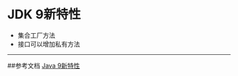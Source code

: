 # JDK 9新特性

- 集合工厂方法
- 接口可以增加私有方法


---

##参考文档
[Java 9新特性](https://www.oschina.net/translate/java-9-new-features?print)

